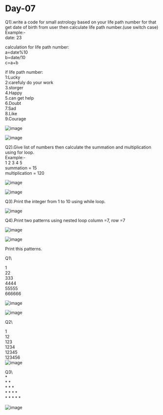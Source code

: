 # Day-07

Q1).write a code for small astrology based on your life path number for that get date of birth from user then calculate life path number.(use switch case)  
Example:-  
	date: 23  

 calculation for life path number:  
						a=date%10  
						b=date/10  
						c=a+b  
	
if life path number:  
					1:Lucky  
					2:carefuly do your work  
					3.storger  
					4.Happy  
					5.can get help  
					6.Doubt  
					7.Sad  
					8.Like  
					9.Courage  

![image](https://github.com/user-attachments/assets/aedf6a1f-74c9-4e88-ab33-a8fbb2244a7c)

![image](https://github.com/user-attachments/assets/dadb5358-8009-4cab-92bb-63d979f2330b)



Q2).Give list of numbers then calculate the summation and multiplication using for loop.  
Example:-  
	1 2 3 4 5  
		summation = 15  
		multiplication = 120   


![image](https://github.com/user-attachments/assets/f1a37774-06f1-4706-9f02-ae439a80e73b)

![image](https://github.com/user-attachments/assets/5de4cbb5-8ac6-4e18-8dd8-d6011b718812)


Q3).Print the integer from  1 to 10 using while loop.  

![image](https://github.com/user-attachments/assets/70f3af54-90df-4587-abd1-aa66d0b9876a)



Q4).Print two patterns using nested loop column =7, row =7  

  

![image](https://github.com/user-attachments/assets/6a9d1baf-a1e8-4792-b438-ff76c195a44a)

![image](https://github.com/user-attachments/assets/b5bc64da-ac83-4634-8bd7-dcb1d2d08462)


Print this patterns.  

Q1\  
  
1  
22  
333  
4444  
55555  
666666  

![image](https://github.com/user-attachments/assets/0b533983-7551-423d-b855-1595011fb555)

![image](https://github.com/user-attachments/assets/16e5a1da-448b-44a2-9607-2dcab4357b20)



Q2\  
  
1  
12  
123  
1234  
12345  
123456  
  ![image](https://github.com/user-attachments/assets/3d33ff56-35a3-40b0-b020-c3bb541f610e)


Q3\  
          *  
	 * *  
	* * *  
       * * * *  
      * * * * * 

![image](https://github.com/user-attachments/assets/1ab60659-e3f8-4bfa-9a2e-d1893d81a0fa)


